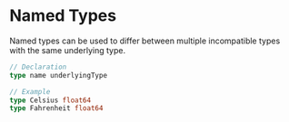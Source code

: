 # Named Types
Named types can be used to differ between multiple incompatible types with the same underlying type.  

```go
// Declaration
type name underlyingType

// Example
type Celsius float64
type Fahrenheit float64
```